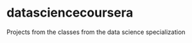 datasciencecoursera
===================

Projects from the classes from the data science specialization
